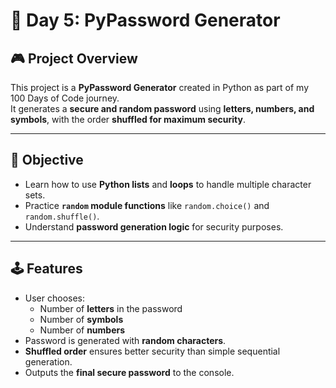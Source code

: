 # 🔐 Day 5: PyPassword Generator

## 🎮 Project Overview
This project is a **PyPassword Generator** created in Python as part of my 100 Days of Code journey.  
It generates a **secure and random password** using **letters, numbers, and symbols**, with the order **shuffled for maximum security**.

---

## 🎯 Objective
- Learn how to use **Python lists** and **loops** to handle multiple character sets.  
- Practice **`random` module functions** like `random.choice()` and `random.shuffle()`.  
- Understand **password generation logic** for security purposes.

---

## 🕹 Features
- User chooses:
  - Number of **letters** in the password  
  - Number of **symbols**  
  - Number of **numbers**  
- Password is generated with **random characters**.  
- **Shuffled order** ensures better security than simple sequential generation.  
- Outputs the **final secure password** to the console.
